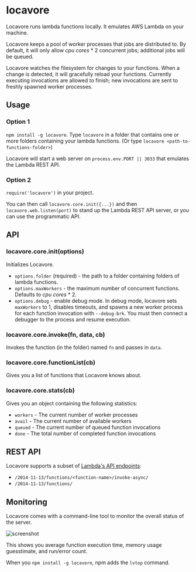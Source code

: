 locavore
========

Locavore runs lambda functions locally.  It emulates AWS Lambda on your machine.

Locavore keeps a pool of worker processes that jobs are distributed to.  By default, it will only allow *cpu cores* * 2 concurrent jobs; additional jobs will be queued.

Locavore watches the filesystem for changes to your functions.  When a change is detected, it will gracefully reload your functions.  Currently executing invocations are allowed to finish; new invocations are sent to freshly spawned worker processes.

Usage
-----

### Option 1
`npm install -g locavore`.  Type `locavore` in a folder that contains one or more folders containing your lambda functions.  (Or type `locavore <path-to-functions-folder>`)

Locavore will start a web server on `process.env.PORT || 3033` that emulates the Lambda REST API.

### Option 2
`require('locavore')` in your project.  

You can then call `locavore.core.init({...})` and then `locavore.web.listen(port)` to stand up the Lambda REST API server, or you can use the programmatic API.

API
---

### locavore.core.init(options)

Initializes Locavore.

- `options.folder` (required) - the path to a folder containing folders of lambda functions.
- `options.maxWorkers` - the maximum number of concurrent functions.  Defaults to *cpu cores* * 2.
- `options.debug` - enable debug mode.  In debug mode, locavore sets `maxWorkers` to 1, disables timeouts, and spawns a new worker process for each function invocation with `--debug-brk`.  You must then connect a debugger to the process and resume execution.

### locavore.core.invoke(fn, data, cb)

Invokes the function (in the folder) named `fn` and passes in `data`.

### locavore.core.functionList(cb)

Gives you a list of functions that Locavore knows about.

### locavore.core.stats(cb)

Gives you an object containing the following statistics:

- `workers` - The current number of worker processes
- `avail` - The current number of available workers
- `queued` - The current number of queued function invocations
- `done` - The total number of completed function invocations

REST API
--------

Locavore supports a subset of [Lambda's API endpoints](http://docs.aws.amazon.com/lambda/latest/dg/API_Operations.html):

- `/2014-11-13/functions/<function-name>/invoke-async/`
- `/2014-11-13/functions/`

Monitoring
----------

Locavore comes with a command-line tool to monitor the overall status of the server.

![screenshot](http://i.imgur.com/4tEL0jM.png)

This shows you average function execution time, memory usage guesstimate, and run/error count.

When you `npm install -g locavore`, npm adds the `lvtop` command.
